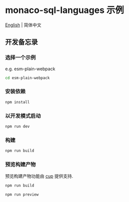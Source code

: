 # monaco-sql-languages 示例

[English](./README.md) | 简体中文

## 开发备忘录
### 选择一个示例
e.g. esm-plain-webpack
```bash
cd esm-plain-webpack
```

### 安装依赖
```bash
npm install
```

### 以开发模式启动
```bash
npm run dev
```

### 构建
```bash
npm run build
```

### 预览构建产物
预览构建产物功能由 [cup](https://github.com/wewoor/cup) 提供支持.
```bash
npm run build
```

```bash
npm run preview
```
